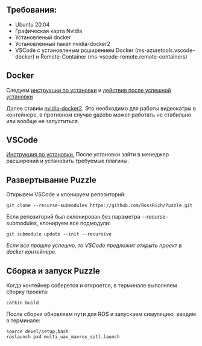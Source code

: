 ## Требования:

* Ubuntu 20.04
* Графическая карта Nvidia
* Установленый docker
* Установленный пакет nvidia-docker2
* VSCode с установленым рсширением Docker (ms-azuretools.vscode-docker) и Remote-Container (ms-vscode-remote.remote-containers)


## Docker

Следуем [инструкции по установки](https://docs.docker.com/engine/install/ubuntu/) и [действия после успешной установки](https://docs.docker.com/engine/install/linux-postinstall/)

Далее ставим [nvidia-docker2](https://docs.nvidia.com/datacenter/cloud-native/container-toolkit/install-guide.html#docker). Это необходимо для работы видеокатры в контейнере, в противном случае gazebo может работать не стабильно или вообще не запуститься.


## VSCode 

[Инструкция по установки.](https://code.visualstudio.com/Download) После установки зайти в менеджер расширений и установить требуемые плагины.


## Развертывание Puzzle

Открывем VSCode и клонируем репозиторий:
```
git clone --recurse-submodules https://github.com/RossRich/Puzzle.git
```
Если репозиторий был склонирован без параметра --recurse-submodules, клонируем все подмодули:

```
git submodule update --init --recursive
```
*Если все прошло успешно, то VSCode предложит открыть проект в docker контейнере.*

## Сборка и запуск Puzzle

Когда контейнер соберется и откроется, в терминале выполняем сборку проекта:
```
catkin build
```
После сборки обновляем пути для ROS и запускаем симуляцию, вводим в терминале:
```
source devel/setup.bash
roslaunch px4 multi_uav_mavros_sitl.launch
```
